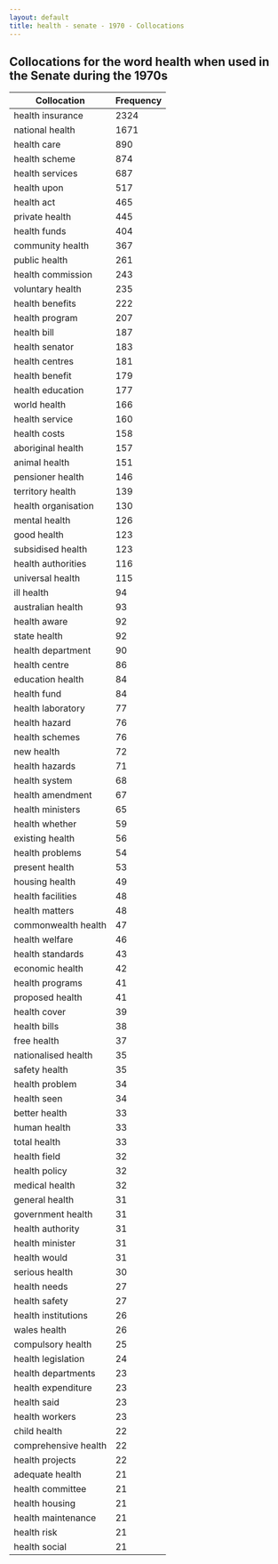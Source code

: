 ```yaml
---
layout: default
title: health - senate - 1970 - Collocations
---
```

## Collocations for the word **health** when used in the Senate during the 1970s

| Collocation | Frequency |
|--------------|----------------|
|health insurance|2324|
|national health|1671|
|health care|890|
|health scheme|874|
|health services|687|
|health upon|517|
|health act|465|
|private health|445|
|health funds|404|
|community health|367|
|public health|261|
|health commission|243|
|voluntary health|235|
|health benefits|222|
|health program|207|
|health bill|187|
|health senator|183|
|health centres|181|
|health benefit|179|
|health education|177|
|world health|166|
|health service|160|
|health costs|158|
|aboriginal health|157|
|animal health|151|
|pensioner health|146|
|territory health|139|
|health organisation|130|
|mental health|126|
|good health|123|
|subsidised health|123|
|health authorities|116|
|universal health|115|
|ill health|94|
|australian health|93|
|health aware|92|
|state health|92|
|health department|90|
|health centre|86|
|education health|84|
|health fund|84|
|health laboratory|77|
|health hazard|76|
|health schemes|76|
|new health|72|
|health hazards|71|
|health system|68|
|health amendment|67|
|health ministers|65|
|health whether|59|
|existing health|56|
|health problems|54|
|present health|53|
|housing health|49|
|health facilities|48|
|health matters|48|
|commonwealth health|47|
|health welfare|46|
|health standards|43|
|economic health|42|
|health programs|41|
|proposed health|41|
|health cover|39|
|health bills|38|
|free health|37|
|nationalised health|35|
|safety health|35|
|health problem|34|
|health seen|34|
|better health|33|
|human health|33|
|total health|33|
|health field|32|
|health policy|32|
|medical health|32|
|general health|31|
|government health|31|
|health authority|31|
|health minister|31|
|health would|31|
|serious health|30|
|health needs|27|
|health safety|27|
|health institutions|26|
|wales health|26|
|compulsory health|25|
|health legislation|24|
|health departments|23|
|health expenditure|23|
|health said|23|
|health workers|23|
|child health|22|
|comprehensive health|22|
|health projects|22|
|adequate health|21|
|health committee|21|
|health housing|21|
|health maintenance|21|
|health risk|21|
|health social|21|
